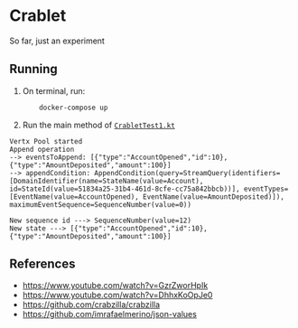 # Crablet

So far, just an experiment

## Running

1. On terminal, run:
    ```bash
        docker-compose up 
    ``` 

2. Run the main method of  [`CrabletTest1.kt`](src/test/kotlin/crablet/example/CrabletTest1.kt)

 ```text
Vertx Pool started
Append operation
--> eventsToAppend: [{"type":"AccountOpened","id":10}, {"type":"AmountDeposited","amount":100}]
--> appendCondition: AppendCondition(query=StreamQuery(identifiers=[DomainIdentifier(name=StateName(value=Account), id=StateId(value=51834a25-31b4-461d-8cfe-cc75a842bbcb))], eventTypes=[EventName(value=AccountOpened), EventName(value=AmountDeposited)]), maximumEventSequence=SequenceNumber(value=0)) 

New sequence id ---> SequenceNumber(value=12)
New state ---> [{"type":"AccountOpened","id":10},{"type":"AmountDeposited","amount":100}]
 ```

## References

* https://www.youtube.com/watch?v=GzrZworHpIk
* https://www.youtube.com/watch?v=DhhxKoOpJe0
* https://github.com/crabzilla/crabzilla
* https://github.com/imrafaelmerino/json-values